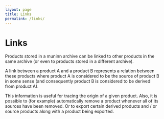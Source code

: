 ```yaml
---
layout: page
title: Links
permalink: /links/
---
```


# Links

Products stored in a muninn archive can be linked to other products in the same
archive (or even to products stored in a different archive).

A link between a product A and a product B represents a relation between these
products where product A is considered to be the source of product B in some
sense (and consequently product B is considered to be derived from product A).

This information is useful for tracing the origin of a given product. Also, it
is possible to (for example) automatically remove a product whenever all of its
sources have been removed. Or to export certain derived products and / or
source products along with a product being exported.
